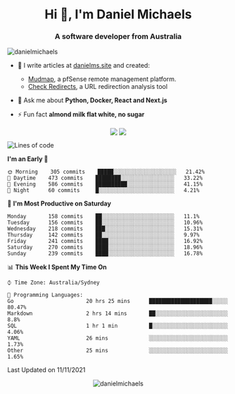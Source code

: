<h1 align="center">Hi 👋, I'm Daniel Michaels</h1>
<h3 align="center">A software developer from Australia</h3>
<p align="left"> <img src="https://komarev.com/ghpvc/?username=danielmichaels" alt="danielmichaels" /> </p>

- 📝 I write articles at [danielms.site](https://danielms.site?ref=danielmichaels-github) and created:
    - [Mudmap](https://mudmap.io?ref=danielmichaels-github), a pfSense remote management platform.
    - [Check Redirects](https://www.check-redirects.com?ref=danielmichaels-github), a URL redirection analysis tool
- 💬 Ask me about **Python, Docker, React and Next.js**

- ⚡ Fun fact **almond milk flat white, no sugar**

<p align="center">
<a href="https://twitter.com/dansult" target="_blank"><img align="center" src="https://img.shields.io/badge/twitter-%231DA1F2.svg?&style=for-the-badge&logo=twitter&logoColor=white"></a>
<a href="https://linkedin.com/in/daniel-michaels" target="_blank"><img align="center" src="https://img.shields.io/badge/linkedin-%230077B5.svg?&style=for-the-badge&logo=linkedin&logoColor=white"></a>
</p>

<!--START_SECTION:waka-->
![Lines of code](https://img.shields.io/badge/From%20Hello%20World%20I%27ve%20Written-389707%20lines%20of%20code-blue)

**I'm an Early 🐤** 

```text
🌞 Morning    305 commits    █████░░░░░░░░░░░░░░░░░░░░   21.42% 
🌆 Daytime    473 commits    ████████░░░░░░░░░░░░░░░░░   33.22% 
🌃 Evening    586 commits    ██████████░░░░░░░░░░░░░░░   41.15% 
🌙 Night      60 commits     █░░░░░░░░░░░░░░░░░░░░░░░░   4.21%

```
📅 **I'm Most Productive on Saturday** 

```text
Monday       158 commits    ██░░░░░░░░░░░░░░░░░░░░░░░   11.1% 
Tuesday      156 commits    ██░░░░░░░░░░░░░░░░░░░░░░░   10.96% 
Wednesday    218 commits    ███░░░░░░░░░░░░░░░░░░░░░░   15.31% 
Thursday     142 commits    ██░░░░░░░░░░░░░░░░░░░░░░░   9.97% 
Friday       241 commits    ████░░░░░░░░░░░░░░░░░░░░░   16.92% 
Saturday     270 commits    ████░░░░░░░░░░░░░░░░░░░░░   18.96% 
Sunday       239 commits    ████░░░░░░░░░░░░░░░░░░░░░   16.78%

```


📊 **This Week I Spent My Time On** 

```text
⌚︎ Time Zone: Australia/Sydney

💬 Programming Languages: 
Go                       20 hrs 25 mins      ████████████████████░░░░░   80.47% 
Markdown                 2 hrs 14 mins       ██░░░░░░░░░░░░░░░░░░░░░░░   8.8% 
SQL                      1 hr 1 min          █░░░░░░░░░░░░░░░░░░░░░░░░   4.06% 
YAML                     26 mins             ░░░░░░░░░░░░░░░░░░░░░░░░░   1.73% 
Other                    25 mins             ░░░░░░░░░░░░░░░░░░░░░░░░░   1.65%

```


 Last Updated on 11/11/2021
<!--END_SECTION:waka-->

<p align="center"> <img src="https://github-readme-stats.vercel.app/api?username=danielmichaels&show_icons=true" alt="danielmichaels" /> </p>

